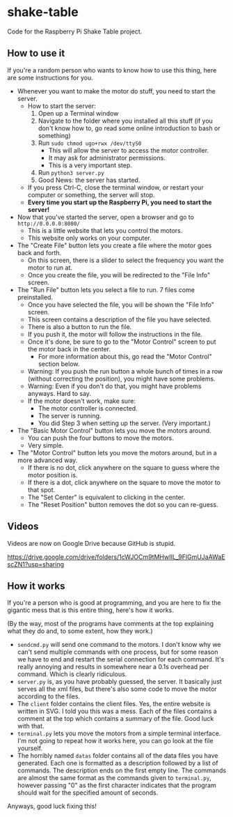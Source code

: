 # shake-table
Code for the Raspberry Pi Shake Table project.

## How to use it

If you're a random person who wants to know how to use this thing, here are some instructions for you.

- Whenever you want to make the motor do stuff, you need to start the server.
  - How to start the server:
    1. Open up a Terminal window
	2. Navigate to the folder where you installed all this stuff
	   (if you don't know how to, go read some online introduction to bash or something)
	3. Run `sudo chmod ugo+rwx /dev/ttyS0`
	   - This will allow the server to access the motor controller.
	   - It may ask for administrator permissions.
       - This is a very important step.
	4. Run `python3 server.py`
	5. Good News: the server has started.
  - If you press Ctrl-C, close the terminal window, or restart your computer or something, the server will stop.
  - **Every time you start up the Raspberry Pi, you need to start the server!**
- Now that you've started the server, open a browser and go to `http://0.0.0.0:8080/`
  - This is a little website that lets you control the motors.
  - This website only works on your computer.
- The "Create File" button lets you create a file where the motor goes back and forth.
  - On this screen, there is a slider to select the frequency you want the motor to run at.
  - Once you create the file, you will be redirected to the "File Info" screen.
- The "Run File" button lets you select a file to run. 7 files come preinstalled.
  - Once you have selected the file, you will be shown the "File Info" screen.
  - This screen contains a description of the file you have selected.
  - There is also a button to run the file.
  - If you push it, the motor will follow the instructions in the file.
  - Once it's done, be sure to go to the "Motor Control" screen to put the motor back in the center.
    - For more information about this, go read the "Motor Control" section below.
  - Warning: If you push the run button a whole bunch of times in a row (without correcting the position), you might have some problems.
  - Warning: Even if you don't do that, you might have problems anyways. Hard to say.
  - If the motor doesn't work, make sure:
    - The motor controller is connected.
    - The server is running.
    - You did Step 3 when setting up the server. (Very important.)
- The "Basic Motor Control" button lets you move the motors around.
  - You can push the four buttons to move the motors.
  - Very simple.
- The "Motor Control" button lets you move the motors around, but in a more advanced way.
  - If there is no dot, click anywhere on the square to guess where the motor position is.
  - If there is a dot, click anywhere on the square to move the motor to that spot.
  - The "Set Center" is equivalent to clicking in the center.
  - The "Reset Position" button removes the dot so you can re-guess.

## Videos

Videos are now on Google Drive because GitHub is stupid.

https://drive.google.com/drive/folders/1cWJOCm9tMHwIIL_9FlGmUJaAWaEscZN1?usp=sharing

## How it works

If you're a person who is good at programming, and you are here to fix the gigantic mess that is this entire thing, here's how it works.

(By the way, most of the programs have comments at the top explaining what they do and, to some extent, how they work.)

- `sendcmd.py` will send one command to the motors. I don't know why we can't send multiple commands with one process, but for some reason we have to end and restart the serial connection for each command. It's really annoying and results in somewhere near a 0.1s overhead per command. Which is clearly ridiculous.
- `server.py` is, as you have probably guessed, the server. It basically just serves all the xml files, but there's also some code to move the motor according to the files.
- The `client` folder contains the client files. Yes, the entire website is written in SVG. I told you this was a mess. Each of the files contains a comment at the top which contains a summary of the file. Good luck with that.
- `terminal.py` lets you move the motors from a simple terminal interface. I'm not going to repeat how it works here, you can go look at the file yourself.
- The horribly named `datas` folder contains all of the data files you have generated. Each one is formatted as a description followed by a list of commands. The description ends on the first empty line. The commands are almost the same format as the commands given to `terminal.py`, however passing "0" as the first character indicates that the program should wait for the specified amount of seconds.

Anyways, good luck fixing this!

